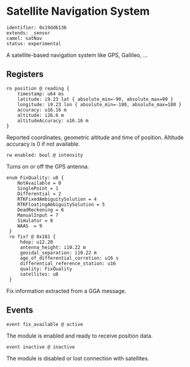 # Satellite Navigation System

    identifier: 0x19dd6136
    extends: _sensor
    camel: satNav
    status: experimental

A satellite-based navigation system like GPS, Gallileo, ...

## Registers

    ro position @ reading {
        timestamp: u64 ms
        latitude: i9.23 lat { absolute_min=-90, absolute_max=90 }
        longitude: i9.23 lon { absolute_min=-180, absolute_max=180 }
        accuracy: u16.16 m
        altitude: i26.6 m
        altitudeAccuracy: u16.16 m
    }

Reported coordinates, geometric altitude and time of position. Altitude accuracy is 0 if not available.

    rw enabled: bool @ intensity

Turns on or off the GPS antenna.

    enum FixQuality: u8 {
        NotAvailable = 0
        SinglePoint = 1
        Differential = 2
        RTKFixedAmbiguitySolution = 4
        RTKFloatingAmbiguitySolution = 5
        DeadReckoning = 6
        ManualInput = 7
        Simulator = 8
        WAAS  = 9
     }
     ro fix? @ 0x181 {
         hdop: u12.20
         antenna_height: i10.22 m
         geoidal_separation: i10.22 m
         age_of_differential_corretion: u16 s
         differential_reference_station: u16
         quality: FixQuality
         satellites: u8
     }

Fix information extracted from a GGA message.

## Events

    event fix_available @ active

The module is enabled and ready to receive position data.

    event inactive @ inactive

The module is disabled or lost connection with satellites.
